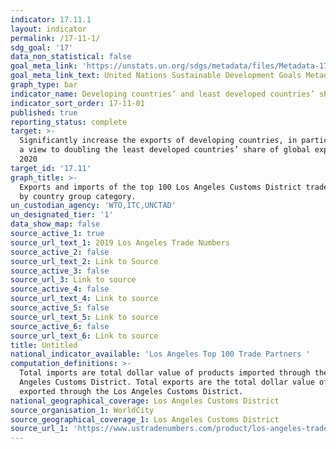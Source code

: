 ```yaml
---
indicator: 17.11.1
layout: indicator
permalink: /17-11-1/
sdg_goal: '17'
data_non_statistical: false
goal_meta_link: 'https://unstats.un.org/sdgs/metadata/files/Metadata-17-11-01.pdf'
goal_meta_link_text: United Nations Sustainable Development Goals Metadata (pdf 468kB)
graph_type: bar
indicator_name: Developing countries’ and least developed countries’ share of global exports
indicator_sort_order: 17-11-01
published: true
reporting_status: complete
target: >-
  Significantly increase the exports of developing countries, in particular with
  a view to doubling the least developed countries’ share of global exports by
  2020
target_id: '17.11'
graph_title: >-
  Exports and imports of the top 100 Los Angeles Customs District trade partners
  by country group category. 
un_custodian_agency: 'WTO,ITC,UNCTAD'
un_designated_tier: '1'
data_show_map: false
source_active_1: true
source_url_text_1: 2019 Los Angeles Trade Numbers
source_active_2: false
source_url_text_2: Link to Source
source_active_3: false
source_url_3: Link to source
source_active_4: false
source_url_text_4: Link to source
source_active_5: false
source_url_text_5: Link to source
source_active_6: false
source_url_text_6: Link to source
title: Untitled
national_indicator_available: 'Los Angeles Top 100 Trade Partners '
computation_definitions: >-
  Total imports are total dollar value of products imported through the Los
  Angeles Customs District. Total exports are the total dollar value of products
  exported through the Los Angeles Customs District.
national_geographical_coverage: Los Angeles Customs District
source_organisation_1: WorldCity
source_geographical_coverage_1: Los Angeles Customs District
source_url_1: 'https://www.ustradenumbers.com/product/los-angeles-tradenumbers-2019/'
---
```

